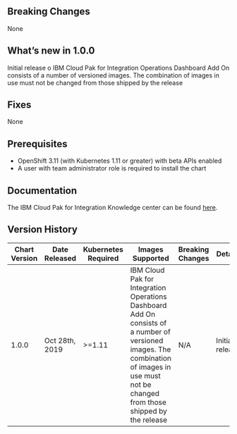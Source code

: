 ## Breaking Changes
None

## What’s new in 1.0.0
Initial release o IBM Cloud Pak for Integration Operations Dashboard Add On consists of a number of versioned images. The combination of images in use must not be changed from those shipped by the release

## Fixes
None

## Prerequisites
* OpenShift 3.11 (with Kubernetes 1.11 or greater) with beta APIs enabled
* A user with team administrator role is required to install the chart

## Documentation
The IBM Cloud Pak for Integration Knowledge center can be found [here](https://www.ibm.com/support/knowledgecenter/en/SSGT7J/welcome.html).

## Version History
| Chart Version | Date Released   | Kubernetes Required | Images Supported                                   | Breaking Changes | Details         |
| ------------- | --------------  | ------------------- | -------------------------------------------------- | ---------------- | --------------- |
| 1.0.0         | Oct 28th, 2019  | \>=1.11             | IBM Cloud Pak for Integration Operations Dashboard Add On consists of a number of versioned images. The combination of images in use must not be changed from those shipped by the release | N/A           | Initial release |
